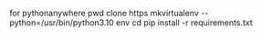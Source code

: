 for pythonanywhere pwd
clone https
mkvirtualenv --python=/usr/bin/python3.10 env
cd
pip install -r requirements.txt
